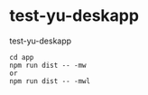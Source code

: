 # test-yu-deskapp
test-yu-deskapp

```
cd app  
npm run dist -- -mw  
or  
npm run dist -- -mwl  
```